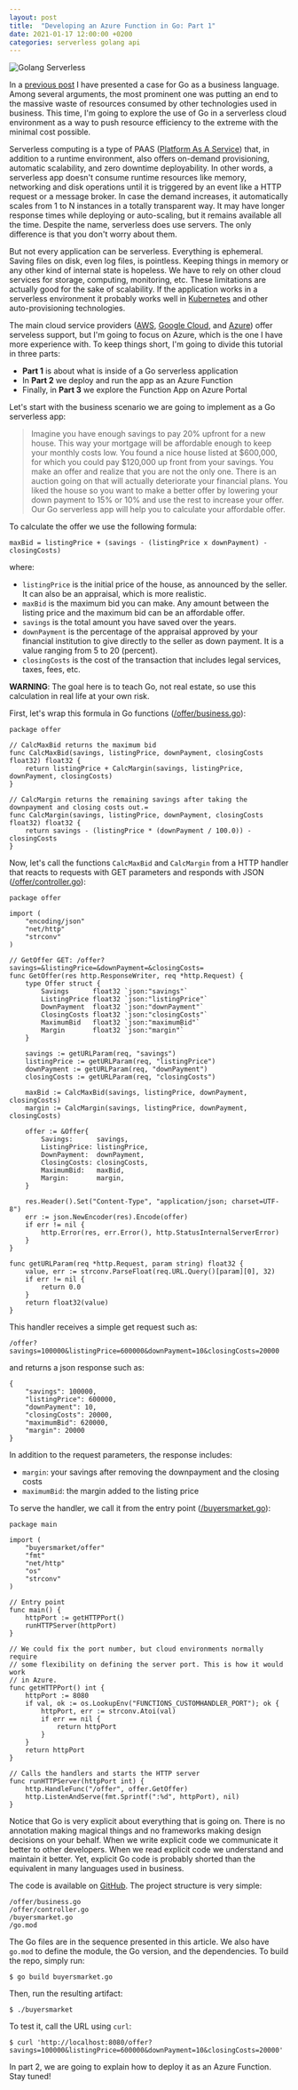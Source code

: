 ```yaml
---
layout: post
title:  "Developing an Azure Function in Go: Part 1"
date: 2021-01-17 12:00:00 +0200
categories: serverless golang api
---
```


![Golang Serverless](/images/posts/golang-serverless.jpg)

In a [previous post](https://www.hildeberto.com/2020/12/go-business-language.html) I have presented a case for Go as a business language. Among several arguments, the most prominent one was putting an end to the massive waste of resources consumed by other technologies used in business. This time, I'm going to explore the use of Go in a serverless cloud environment as a way to push resource efficiency to the extreme with the minimal cost possible.

<!-- more -->

Serverless computing is a type of PAAS ([Platform As A Service](https://en.wikipedia.org/wiki/Platform_as_a_service)) that, in addition to a runtime environment, also offers on-demand provisioning, automatic scalability, and zero downtime deployability. In other words, a serverless app doesn't consume runtime resources like memory, networking and disk operations until it is triggered by an event like a HTTP request or a message broker. In case the demand increases, it automatically scales from 1 to N instances in a totally transparent way. It may have longer response times while deploying or auto-scaling, but it remains available all the time. Despite the name, serverless does use servers. The only difference is that you don't worry about them.

But not every application can be serverless. Everything is ephemeral. Saving files on disk, even log files, is pointless. Keeping things in memory or any other kind of internal state is hopeless. We have to rely on other cloud services for storage, computing, monitoring, etc. These limitations are actually good for the sake of scalability. If the application works in a serverless environment it probably works well in [Kubernetes](https://kubernetes.io/) and other auto-provisioning technologies.

The main cloud service providers ([AWS](https://aws.amazon.com/lambda/?nc2=h_ql_prod_cp_lbd), [Google Cloud](https://cloud.google.com/appengine), and [Azure](https://azure.microsoft.com/en-us/services/functions/)) offer serveless support, but I'm going to focus on Azure, which is the one I have more experience with. To keep things short, I'm going to divide this tutorial in three parts:

- **Part 1** is about what is inside of a Go serverless application
- In **Part 2** we deploy and run the app as an Azure Function
- Finally, in **Part 3** we explore the Function App on Azure Portal

Let's start with the business scenario we are going to implement as a Go serverless app:

> Imagine you have enough savings to pay 20% upfront for a new house. This way your mortgage will be affordable enough to keep your monthly costs low. You found a nice house listed at $600,000, for which you could pay $120,000 up front from your savings. You make an offer and realize that you are not the only one. There is an auction going on that will actually deteriorate your financial plans. You liked the house so you want to make a better offer by lowering your down payment to 15% or 10% and use the rest to increase your offer. Our Go serverless app will help you to calculate your affordable offer.

To calculate the offer we use the following formula:

    maxBid = listingPrice + (savings - (listingPrice x downPayment) - closingCosts)

where:

- `listingPrice` is the initial price of the house, as announced by the seller. It can also be an appraisal, which is more realistic.
- `maxBid` is the maximum bid you can make. Any amount between the listing price and the maximum bid can be an affordable offer.
- `savings` is the total amount you have saved over the years.
- `downPayment` is the percentage of the appraisal approved by your financial institution to give directly to the seller as down payment. It is a value ranging from 5 to 20 (percent).
- `closingCosts` is the cost of the transaction that includes legal services, taxes, fees, etc.

**WARNING**: The goal here is to teach Go, not real estate, so use this calculation in real life at your own risk.

First, let's wrap this formula in Go functions ([/offer/business.go](https://github.com/htmfilho/buyersmarket/blob/main/offer/business.go)):

    package offer

    // CalcMaxBid returns the maximum bid
    func CalcMaxBid(savings, listingPrice, downPayment, closingCosts float32) float32 {
        return listingPrice + CalcMargin(savings, listingPrice, downPayment, closingCosts)
    }

    // CalcMargin returns the remaining savings after taking the downpayment and closing costs out.=
    func CalcMargin(savings, listingPrice, downPayment, closingCosts float32) float32 {
        return savings - (listingPrice * (downPayment / 100.0)) - closingCosts
    }

Now, let's call the functions `CalcMaxBid` and `CalcMargin` from a HTTP handler that reacts to requests with GET parameters and responds with JSON ([/offer/controller.go](https://github.com/htmfilho/buyersmarket/blob/main/offer/controller.go)):

    package offer

    import (
        "encoding/json"
        "net/http"
        "strconv"
    )

    // GetOffer GET: /offer?savings=&listingPrice=&downPayment=&closingCosts=
    func GetOffer(res http.ResponseWriter, req *http.Request) {
        type Offer struct {
            Savings      float32 `json:"savings"`
            ListingPrice float32 `json:"listingPrice"`
            DownPayment  float32 `json:"downPayment"`
            ClosingCosts float32 `json:"closingCosts"`
            MaximumBid   float32 `json:"maximumBid"`
            Margin       float32 `json:"margin"`
        }

        savings := getURLParam(req, "savings")
        listingPrice := getURLParam(req, "listingPrice")
        downPayment := getURLParam(req, "downPayment")
        closingCosts := getURLParam(req, "closingCosts")

        maxBid := CalcMaxBid(savings, listingPrice, downPayment, closingCosts)
        margin := CalcMargin(savings, listingPrice, downPayment, closingCosts)

        offer := &Offer{
            Savings:      savings,
            ListingPrice: listingPrice,
            DownPayment:  downPayment,
            ClosingCosts: closingCosts,
            MaximumBid:   maxBid,
            Margin:       margin,
        }

        res.Header().Set("Content-Type", "application/json; charset=UTF-8")
        err := json.NewEncoder(res).Encode(offer)
        if err != nil {
            http.Error(res, err.Error(), http.StatusInternalServerError)
        }
    }

    func getURLParam(req *http.Request, param string) float32 {
        value, err := strconv.ParseFloat(req.URL.Query()[param][0], 32)
        if err != nil {
            return 0.0
        }
        return float32(value)
    }


This handler receives a simple get request such as:

    /offer?savings=100000&listingPrice=600000&downPayment=10&closingCosts=20000

and returns a json response such as:

    {
        "savings": 100000,
        "listingPrice": 600000,
        "downPayment": 10,
        "closingCosts": 20000,
        "maximumBid": 620000,
        "margin": 20000
    }

In addition to the request parameters, the response includes:

 - `margin`: your savings after removing the downpayment and the closing costs
 - `maximumBid`: the margin added to the listing price

To serve the handler, we call it from the entry point ([/buyersmarket.go](https://github.com/htmfilho/buyersmarket/blob/main/buyersmarket.go)):

    package main

    import (
        "buyersmarket/offer"
        "fmt"
        "net/http"
        "os"
        "strconv"
    )

    // Entry point
    func main() {
        httpPort := getHTTPPort()
        runHTTPServer(httpPort)
    }

    // We could fix the port number, but cloud environments normally require
    // some flexibility on defining the server port. This is how it would work
    // in Azure.
    func getHTTPPort() int {
        httpPort := 8080
        if val, ok := os.LookupEnv("FUNCTIONS_CUSTOMHANDLER_PORT"); ok {
            httpPort, err := strconv.Atoi(val)
            if err == nil {
                return httpPort
            }
        }
        return httpPort
    }

    // Calls the handlers and starts the HTTP server
    func runHTTPServer(httpPort int) {
        http.HandleFunc("/offer", offer.GetOffer)
        http.ListenAndServe(fmt.Sprintf(":%d", httpPort), nil)
    }

Notice that Go is very explicit about everything that is going on. There is no annotation making magical things and no frameworks making design decisions on your behalf. When we write explicit code we communicate it better to other developers. When we read explicit code we understand and maintain it better. Yet, explicit Go code is probably shorted than the equivalent in many languages used in business.

The code is available on [GitHub](https://github.com/htmfilho/buyersmarket). The project structure is very simple:

    /offer/business.go
    /offer/controller.go
    /buyersmarket.go
    /go.mod

The Go files are in the sequence presented in this article. We also have `go.mod` to define the module, the Go version, and the dependencies. To build the repo, simply run:

    $ go build buyersmarket.go

Then, run the resulting artifact:

    $ ./buyersmarket

To test it, call the URL using `curl`:

    $ curl 'http://localhost:8080/offer?savings=100000&listingPrice=600000&downPayment=10&closingCosts=20000'

In part 2, we are going to explain how to deploy it as an Azure Function. Stay tuned!